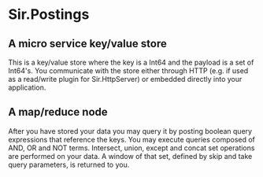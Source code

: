 # Sir.Postings

## A micro service key/value store

This is a key/value store where the key is a Int64 and the payload is a set of Int64's. You communicate with the store
either through HTTP (e.g. if used as a read/write plugin for Sir.HttpServer) or embedded directly into your application.

## A map/reduce node

After you have stored your data you may query it by posting boolean query expressions that reference the keys. 
You may execute queries composed of AND, OR and NOT terms. 
Intersect, union, except and concat set operations are performed on your data.
A window of that set, defined by skip and take query parameters, is returned to you.